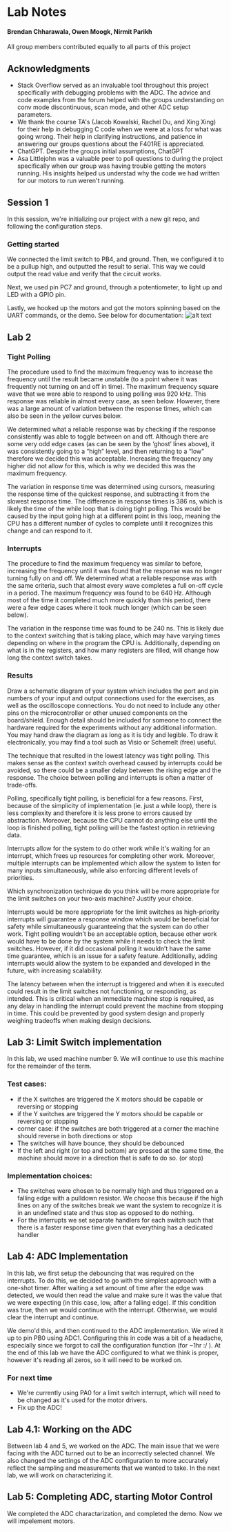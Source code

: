 # Lab Notes

#### Brendan Chharawala, Owen Moogk, Nirmit Parikh
All group members contributed equally to all parts of this project

## Acknowledgments
- Stack Overflow served as an invaluable tool throughout this project specifically with debugging problems with the ADC. The advice and code examples from the forum helped with the groups understanding on conv mode discontinuous, scan mode, and other ADC setup parameters.
- We thank the course TA's (Jacob Kowalski, Rachel Du, and Xing Xing) for their help in debugging C code when we were at a loss for what was going wrong. Their help in clarifying instructions, and patience in answering our groups questions about the F401RE is appreciated.
- ChatGPT. Despite the groups initial assumptions, ChatGPT 
- Asa Littlejohn was a valuable peer to poll questions to during the project specifically when our group was having trouble getting the motors running. His insights helped us understad why the code we had written for our motors to run weren't running. 

## Session 1

In this session, we're initializing our project with a new git repo, and following the configuration steps.

### Getting started

We connected the limit switch to PB4, and ground. Then, we configured it to be a pullup high, and outputted the result to serial. This way we could output the read value and verify that the circuit works.

Next, we used pin PC7 and ground, through a potentiometer, to light up and LED with a GPIO pin.

Lastly, we hooked up the motors and got the motors spinning based on the UART commands, or the demo. See below for documentation:
![alt text](readme-images/image.png)

## Lab 2

### Tight Polling

The procedure used to find the maximum frequency was to increase the frequency until the result became unstable (to a point where it was frequently not turning on and off in time). The maximum frequency square wave that we were able to respond to using polling was 920 kHz. This response was reliable in almost every case, as seen below. However, there was a large amount of variation between the response times, which can also be seen in the yellow curves below.

We determined what a reliable response was by checking if the response consistently was able to toggle between on and off. Although there are some very odd edge cases (as can be seen by the ‘ghost’ lines above), it was consistently going to a “high” level, and then returning to a “low” therefore we decided this was acceptable. Increasing the frequency any higher did not allow for this, which is why we decided this was the maximum frequency.

The variation in response time was determined using cursors, measuring the response time of the quickest response, and subtracting it from the slowest response time. The difference in response times is 386 ns, which is likely the time of the while loop that is doing tight polling. This would be caused by the input going high at a different point in this loop, meaning the CPU has a different number of cycles to complete until it recognizes this change and can respond to it.

### Interrupts

The procedure to find the maximum frequency was similar to before, increasing the frequency until it was found that the response was no longer turning fully on and off. We determined what a reliable response was with the same criteria, such that almost every wave completes a full on-off cycle in a period. The maximum frequency was found to be 640 Hz. Although most of the time it completed much more quickly than this period, there were a few edge cases where it took much longer (which can be seen below).

The variation in the response time was found to be 240 ns. This is likely due to the context switching that is taking place, which may have varying times depending on where in the program the CPU is. Additionally, depending on what is in the registers, and how many registers are filled, will change how long the context switch takes.

### Results

Draw a schematic diagram of your system which includes the port and pin numbers of your input and output connections used for the exercises, as well as the oscilloscope connections. You do not need to include any other pins on the microcontroller or other unused components on the board/shield. Enough detail should be included for someone to connect the hardware required for the experiments without any additional information. You may hand draw the diagram as long as it is tidy and legible. To draw it electronically, you may find a tool such as Visio or SchemeIt (free) useful.

The technique that resulted in the lowest latency was tight polling. This makes sense as the context switch overhead caused by interrupts could be avoided, so there could be a smaller delay between the rising edge and the response.
The choice between polling and interrupts is often a matter of trade-offs.

Polling, specifically tight polling, is beneficial for a few reasons. First, because of the simplicity of implementation (ie. just a while loop), there is less complexity and therefore it is less prone to errors caused by abstraction. Moreover, because the CPU cannot do anything else until the loop is finished polling, tight polling will be the fastest option in retrieving data.

Interrupts allow for the system to do other work while it's waiting for an interrupt, which frees up resources for completing other work. Moreover, multiple interrupts can be implemented which allow the system to listen for many inputs simultaneously, while also enforcing different levels of priorities.

Which synchronization technique do you think will be more appropriate for the limit switches on your two-axis machine? Justify your choice.

Interrupts would be more appropriate for the limit switches as high-priority interrupts will guarantee a response window which would be beneficial for safety while simultaneously guaranteeing that the system can do other work. Tight polling wouldn’t be an acceptable option, because other work would have to be done by the system while it needs to check the limit switches. However, if it did occasional polling it wouldn’t have the same time guarantee, which is an issue for a safety feature. Additionally, adding interrupts would allow the system to be expanded and developed in the future, with increasing scalability.

The latency between when the interrupt is triggered and when it is executed could result in the limit switches not functioning, or responding, as intended. This is critical when an immediate machine stop is required, as any delay in handling the interrupt could prevent the machine from stopping in time. This could be prevented by good system design and properly weighing tradeoffs when making design decisions.

## Lab 3: Limit Switch implementation

In this lab, we used machine number 9. We will continue to use this machine for the remainder of the term.

### Test cases:

- if the X switches are triggered the X motors should be capable or reversing or stopping
- if the Y switches are triggered the Y motors should be capable or reversing or stopping
- corner case: if the switches are both triggered at a corner the machine should reverse in both directions or stop
- The switches will have bounce, they should be debounced
- If the left and right (or top and bottom) are pressed at the same time, the machine should move in a direction that is safe to do so. (or stop)

### Implementation choices:

- The switches were chosen to be normally high and thus triggered on a falling edge with a pulldown resistor. We choose this because if the high lines on any of the switches break we want the system to recognize it is in an undefined state and thus stop as opposed to do nothing.
- For the interrupts we set separate handlers for each switch such that there is a faster response time given that everything has a dedicated handler

## Lab 4: ADC Implementation

In this lab, we first setup the debouncing that was required on the interrupts. To do this, we decided to go with the simplest approach with a one-shot timer. After waiting a set amount of time after the edge was detected, we would then read the value and make sure it was the value that we were expecting (in this case, low, after a falling edge). If this condition was true, then we would continue with the interrupt. Otherwise, we would clear the interrupt and continue.

We demo'd this, and then continued to the ADC implementation. We wired it up to pin PB0 using ADC1. Configuring this in code was a bit of a headache, especially since we forgot to call the configuration function (for ~1hr :/ ). At the end of this lab we have the ADC configured to what we think is proper, however it's reading all zeros, so it will need to be worked on.

### For next time

- We're currently using PA0 for a limit switch interrupt, which will need to be changed as it's used for the motor drivers.
- Fix up the ADC!


## Lab 4.1: Working on the ADC

Between lab 4 and 5, we worked on the ADC. The main issue that we were facing with the ADC turned out to be an incorrectly selected channel. We also changed the settings of the ADC configuration to more accurately reflect the sampling and measurements that we wanted to take. In the next lab, we will work on characterizing it.

## Lab 5: Completing ADC, starting Motor Control

We completed the ADC charactarization, and completed the demo. Now we will impelement motors.